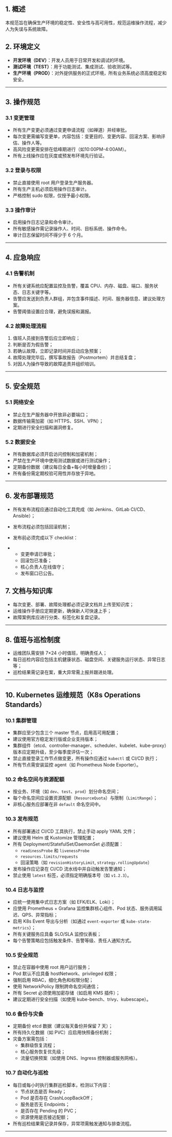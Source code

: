 ## 1. 概述

本规范旨在确保生产环境的稳定性、安全性与高可用性，规范运维操作流程，减少人为失误与系统故障。

## 2. 环境定义

- **开发环境（DEV）**：开发人员用于日常开发和调试的环境。
- **测试环境（TEST）**：用于功能测试、集成测试、验收测试等。
- **生产环境（PROD）**：对外提供服务的正式环境，所有业务系统必须高度稳定和安全。

------

## 3. 操作规范

### 3.1 变更管理

- 所有生产变更必须通过变更申请流程（如禅道）并经审批。
- 每次变更需编写变更单，内容包括：变更目的、变更内容、回滚方案、影响评估、操作人等。
- 高风险变更需安排在低峰期进行（如10:00PM-4:00AM）。
- 所有上线操作应在灰度或预发布环境先行验证。

### 3.2 登录与权限

- 禁止直接使用 root 用户登录生产服务器。
- 所有生产主机必须启用操作日志审计。
- 严格控制 sudo 权限，仅授予最小权限。

### 3.3 操作审计

- 启用操作日志记录和命令审计。
- 所有敏感操作需记录操作人、时间、目标系统、操作命令。
- 审计日志保留时间不得少于 6 个月。

------

## 4. 应急响应

### 4.1 告警机制

- 所有关键系统应配置监控及告警，覆盖 CPU、内存、磁盘、端口、服务状态、日志关键字等。
- 告警应发送到负责人群组，并包含事件描述、时间、服务器信息、建议处理方案。
- 告警阈值设置应合理，避免误报和漏报。

### 4.2 故障处理流程

1. 值班人员接到告警后应立即响应；
2. 判断是否为假告警；
3. 若确认故障，立即记录时间并启动应急预案；
4. 故障处理完毕后，撰写事故报告（Postmortem）并总结复盘；
5. 对因人为操作导致的故障追责并组织培训。

------

## 5. 安全规范

### 5.1 网络安全

- 禁止在生产服务器中开放非必要端口；
- 数据传输需加密（如 HTTPS、SSH、VPN）；
- 定期进行安全扫描和漏洞修复。

### 5.2 数据安全

- 所有数据库必须开启访问控制和加密机制；
- 严禁在生产环境中使用测试数据或进行测试操作；
- 定期备份数据（建议每日全备+每小时增量备份）；
- 所有备份需定期校验可用性并存放于异地。

------

## 6. 发布部署规范

- 所有发布流程应通过自动化工具完成（如 Jenkins、GitLab CI/CD、Ansible）；
- 发布流程必须包括回滚机制；
- 发布前必须完成以下 checklist：

- - 变更申请已审批；
  - 回滚包已准备；
  - 核心负责人在线值守；
  - 发布窗口已公告。

## 7. 文档与知识库

- 每次变更、部署、故障处理都必须记录文档并上传至知识库；
- 运维操作手册应定期更新，确保新人可快速上手；
- 故障案例库应进行分类、标签化和复盘记录。

------

## 8. 值班与巡检制度

- 运维团队需安排 7×24 小时值班，明确责任人；
- 每日巡检内容应包括主机健康状态、磁盘空间、关键服务运行状态、异常日志等；
- 巡检结果需记录在案，重大异常需上报并跟进处理。

------

## 10. Kubernetes 运维规范（K8s Operations Standards）

### 10.1 集群管理

- 集群应至少包含三个 master 节点，启用高可用配置；
- 建议使用官方稳定发行版或企业支持版本；
- 集群组件（etcd、controller-manager、scheduler、kubelet、kube-proxy）版本应定期升级，至少每季度评估一次；
- 禁止直接登录工作节点做变更，所有操作应通过 `kubectl` 或 CI/CD 执行；
- 所有节点需安装监控 agent（如 Prometheus Node Exporter）。

### 10.2 命名空间与资源配额

- 按业务、环境（如 `dev`、`test`、`prod`）划分命名空间；
- 每个命名空间应设置资源配额（`ResourceQuota`）与限制（`LimitRange`）；
- 非核心服务应部署在非 `default` 命名空间中。

### 10.3 发布规范

- 所有部署通过 CI/CD 工具执行，禁止手动 apply YAML 文件；
- 建议使用 Helm 或 Kustomize 管理配置；
- 所有 Deployment/StatefulSet/DaemonSet 必须配置：
  - `readinessProbe` 和 `livenessProbe`
  - `resources.limits/requests`
  - 回滚策略（如 `revisionHistoryLimit`, `strategy.rollingUpdate`）
- 发布操作应记录在 CI/CD 流水线中并自动触发告警通知；
- 禁止使用 `latest` 标签，必须指定明确版本号（如 `v1.2.3`）。

### 10.4 日志与监控

- 应统一使用集中式日志方案（如 EFK/ELK、Loki）；
- 应使用 Prometheus + Grafana 监控集群核心组件、Pod 状态、服务调用延迟、QPS、异常指标；
- 启用 K8s Event 导出与分析（如通过 `event-exporter` 或 `kube-state-metrics`）；
- 所有关键服务应具备 SLO/SLA 监控仪表板；
- 每个告警策略应包括触发条件、告警等级、责任人通知方式。

### 10.5 安全规范

- 禁止在容器中使用 root 用户运行服务；
- Pod 默认不应具备 hostNetwork、privileged 权限；
- 强制启用 RBAC，细化角色和权限分配；
- 使用 NetworkPolicy 限制跨命名空间通信；
- 所有 Secret 必须使用加密存储（如启用 KMS 插件）；
- 建议定期进行安全扫描（如使用 kube-bench、trivy、kubescape）。

### 10.6 备份与灾备

- 定期备份 etcd 数据（建议每天备份并保留 7 天）；
- 所有持久化数据（如 PVC）应启用快照备份机制；
- 灾备方案需包括：
  - 集群级恢复流程；
  - 核心服务恢复优先级；
  - 流量切换预案（如使用 DNS、Ingress 控制器或服务网格）。

### 10.7 自动化与巡检

- 每日或每小时执行集群巡检脚本，检测以下内容：
  - 节点状态是否 Ready；
  - Pod 是否存在 CrashLoopBackOff；
  - 服务是否无 Endpoints；
  - 是否存在 Pending 的 PVC；
  - 资源使用是否接近配额；
- 所有巡检结果需记录并保存，异常项需触发通知与排查流程。

------